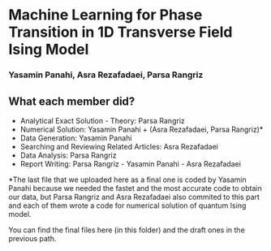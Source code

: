 # Machine Learning for Phase Transition in 1D Transverse Field Ising Model

### Yasamin Panahi, Asra Rezafadaei, Parsa Rangriz

## What each member did?

- Analytical Exact Solution - Theory: Parsa Rangriz
- Numerical Solution: Yasamin Panahi + (Asra Rezafadaei, Parsa Rangriz)*
- Data Generation: Yasamin Panahi
- Searching and Reviewing Related Articles: Asra Rezafadaei
- Data Analysis: Parsa Rangriz
- Report Writing: Parsa Rangriz - Yasamin Panahi - Asra Rezafadaei

*The last file that we uploaded here as a final one is coded by Yasamin Panahi because we needed the fastet and the most accurate code to obtain our data, but Parsa Rangriz and Asra Rezafadaei also commited to this part and each of them wrote a code for numerical solution of quantum Ising model.

You can find the final files here (in this folder) and the draft ones in the previous path.
